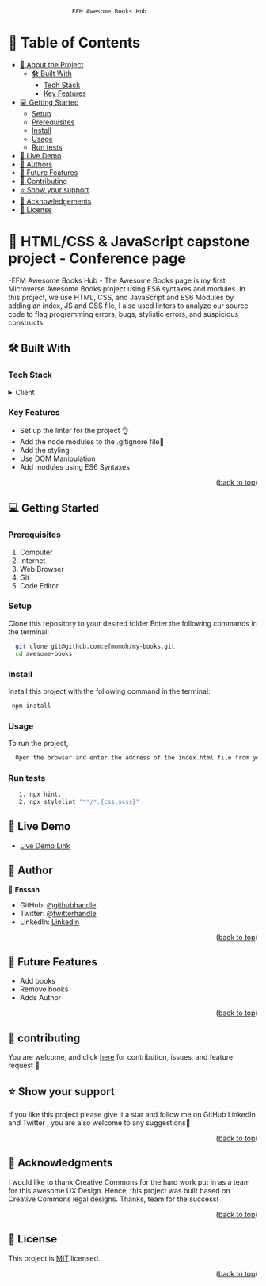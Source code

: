                       EFM Awesome Books Hub
                                  
# 📗 Table of Contents

- [📖 About the Project](#about-project)
  - [🛠 Built With](#built-with)
    - [Tech Stack](#tech-stack)
    - [Key Features](#key-features)
- [💻 Getting Started](#getting-started)
  - [Setup](#setup)
  - [Prerequisites](#prerequisites)
  - [Install](#install)
  - [Usage](#usage)
  - [Run tests](#run-tests)
- [🚀 Live Demo ](#-live-demo-)
- [👥 Authors](#authors)
- [🔭 Future Features](#future-features)
- [🤝 Contributing](#contributing)
- [⭐️ Show your support](#support)
- [🙏 Acknowledgements](#acknowledgements)
- [📝 License](#license)

# 📖 HTML/CSS & JavaScript capstone project - Conference page<a name="about-project"></a>

-EFM Awesome Books Hub - The  Awesome Books page is my first Microverse  Awesome Books project using ES6 syntaxes and modules. In this project, we use HTML, CSS, and JavaScript and ES6 Modules by adding an index, JS and CSS file, I also used linters to analyze our source code to flag programming errors, bugs, stylistic errors, and suspicious constructs.

## 🛠 Built With <a name="built-with"></a>

### Tech Stack <a name="tech-stack"></a>

<details>
  <summary>Client</summary>
  <ul>
    <li><a href="https://html.spec.whatwg.org/">HTML</a></li>
    <li><a href="https://www.w3.org/TR/CSS/#css">CSS</a></li>
    <li><a href="#">JavaScript</a></li>
  </ul>
</details>

### Key Features <a name="key-features"></a>

- Set up the linter for the project 👌
- Add the node modules to the .gitignore file🚀
- Add the styling
- Use DOM Manipulation
- Add modules using ES6 Syntaxes

<p align="right">(<a href="#readme-top">back to top</a>)</p>

## 💻 Getting Started <a name="getting-started"></a>

### Prerequisites


1. Computer
2. Internet
3. Web Browser
4. Git
5. Code Editor

### Setup

Clone this repository to your desired folder Enter the following commands in the terminal:

```sh
  git clone git@github.com:efmomoh/my-books.git
  cd awesome-books
```

### Install

Install this project with the following command in the terminal:

```sh
 npm install 

```

### Usage

To run the project,

```sh
  Open the browser and enter the address of the index.html file from your computer/server
```

### Run tests

```sh
   1. npx hint.
   2. npx stylelint "**/*.{css,scss}"
```
## 🚀 Live Demo <a name="live-demo"></a>

 - [Live Demo Link](https://efmomoh.github.io/my-books/)


## 👥 Author <a name="authors"></a>

👤 **Enssah**

- GitHub: [@githubhandle](https://github.com/efmomoh)
- Twitter: [@twitterhandle](https://twitter.com/@efmomoh)
- LinkedIn: [LinkedIn](https://www.linkedin.com/in/efmomoh?lipi=urn%3Ali%3Apage%3Ad_flagship3_profile_view_base_contact_details%3BQI%2F5GWZxS063VqRg2rilyg%3D%3D)

<p align="right">(<a href="#readme-top">back to top</a>)</p>

## 🔭 Future Features <a name="future-features"></a>
- Add books
- Remove books
- Adds Author

<p align="right">(<a href="#readme-top">back to top</a>)</p>

## 🤝 contributing <a name="contributing"></a>

You are welcome, and click <a href="https://github.com/efmomoh/my-books/issues">here</a> for contribution, issues, and feature request 🙏

## ⭐️ Show your support <a name="support"></a>

If you like this project please give it a star and follow me on GitHub LinkedIn and Twitter
, you are also welcome to any suggestions🙏

<p align="right">(<a href="#readme-top">back to top</a>)</p>

## 🙏 Acknowledgments <a name="acknowledgements"></a>

I would like to thank Creative Commons for the hard work put in as a team for this awesome UX Design. Hence, this project was built based on Creative Commons legal designs. Thanks, team for the success!

<p align="right">(<a href="#readme-top">back to top</a>)</p>


## 📝 License <a name="license"></a>

This project is [MIT](./LICENSE) licensed.

<p align="right">(<a href="#readme-top">back to top</a>)</p>
